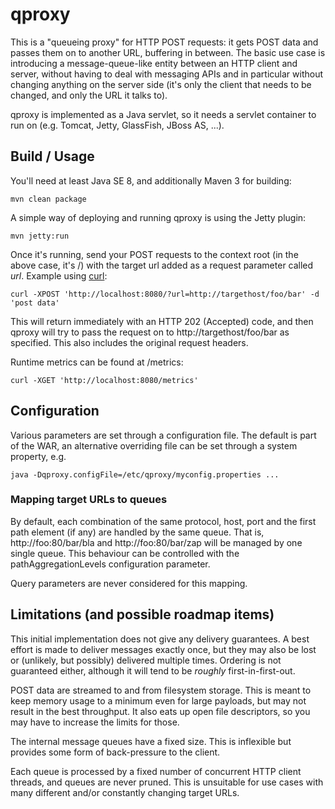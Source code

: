qproxy
======

This is a "queueing proxy" for HTTP POST requests: it gets POST data and passes them on to another URL, buffering in between. The basic use case is introducing a message-queue-like entity between an HTTP client and server, without having to deal with messaging APIs and in particular without changing anything on the server side (it's only the client that needs to be changed, and only the URL it talks to).

qproxy is implemented as a Java servlet, so it needs a servlet container to run on (e.g. Tomcat, Jetty, GlassFish, JBoss AS, ...).


Build / Usage
-------------

You'll need at least Java SE 8, and additionally Maven 3 for building:

    mvn clean package

A simple way of deploying and running qproxy is using the Jetty plugin:

    mvn jetty:run

Once it's running, send your POST requests to the context root (in the above case, it's /) with the target url added as a request parameter called _url_. Example using [curl](http://curl.haxx.se/):

    curl -XPOST 'http://localhost:8080/?url=http://targethost/foo/bar' -d 'post data'

This will return immediately with an HTTP 202 (Accepted) code, and then qproxy will try to pass the request on to http://targethost/foo/bar as specified. This also includes the original request headers.

Runtime metrics can be found at /metrics:

    curl -XGET 'http://localhost:8080/metrics'


Configuration
-------------

Various parameters are set through a configuration file. The default is part of the WAR, an alternative overriding file can be set through a system property, e.g.

    java -Dqproxy.configFile=/etc/qproxy/myconfig.properties ...

### Mapping target URLs to queues

By default, each combination of the same protocol, host, port and the first path element (if any) are handled by the same queue. That is, http://foo:80/bar/bla and http://foo:80/bar/zap will be managed by one single queue. This behaviour can be controlled with the pathAggregationLevels configuration parameter.

Query parameters are never considered for this mapping.

Limitations (and possible roadmap items)
----------------------------------------

This initial implementation does not give any delivery guarantees. A best effort is made to deliver messages exactly once, but they may also be lost or (unlikely, but possibly) delivered multiple times. Ordering is not guaranteed either, although it will tend to be _roughly_ first-in-first-out.

POST data are streamed to and from filesystem storage. This is meant to keep memory usage to a minimum even for large payloads, but may not result in the best throughput. It also eats up open file descriptors, so you may have to increase the limits for those.

The internal message queues have a fixed size. This is inflexible but provides some form of back-pressure to the client.

Each queue is processed by a fixed number of concurrent HTTP client threads, and queues are never pruned. This is unsuitable for use cases with many different and/or constantly changing target URLs.

